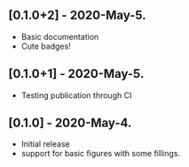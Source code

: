 ## [0.1.0+2] - 2020-May-5.

* Basic documentation
* Cute badges!

## [0.1.0+1] - 2020-May-5.

* Testing publication through CI

## [0.1.0] - 2020-May-4.

* Initial release
* support for basic figures with some fillings.
